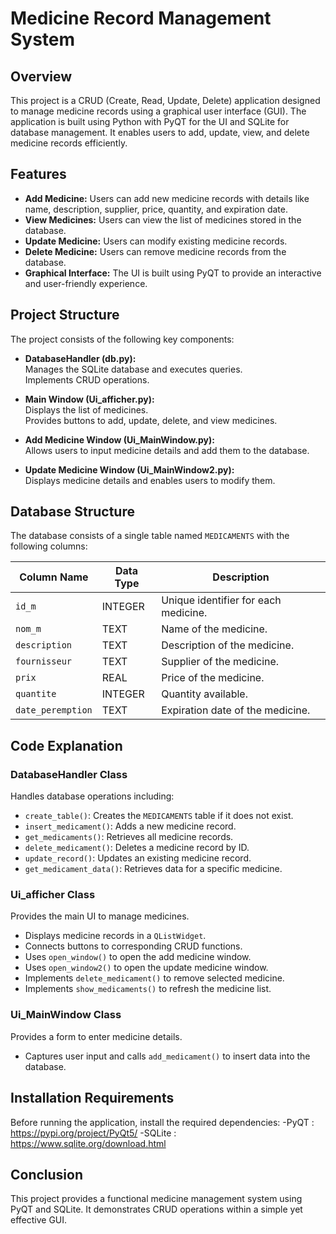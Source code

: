 # Medicine Record Management System

## Overview

This project is a CRUD (Create, Read, Update, Delete) application designed to manage medicine records using a graphical user interface (GUI). The application is built using Python with PyQT for the UI and SQLite for database management. It enables users to add, update, view, and delete medicine records efficiently.

## Features

- **Add Medicine:** Users can add new medicine records with details like name, description, supplier, price, quantity, and expiration date.
- **View Medicines:** Users can view the list of medicines stored in the database.
- **Update Medicine:** Users can modify existing medicine records.
- **Delete Medicine:** Users can remove medicine records from the database.
- **Graphical Interface:** The UI is built using PyQT to provide an interactive and user-friendly experience.

## Project Structure

The project consists of the following key components:

- **DatabaseHandler (db.py):**  
  Manages the SQLite database and executes queries.  
  Implements CRUD operations.

- **Main Window (Ui_afficher.py):**  
  Displays the list of medicines.  
  Provides buttons to add, update, delete, and view medicines.

- **Add Medicine Window (Ui_MainWindow.py):**  
  Allows users to input medicine details and add them to the database.

- **Update Medicine Window (Ui_MainWindow2.py):**  
  Displays medicine details and enables users to modify them.

## Database Structure

The database consists of a single table named `MEDICAMENTS` with the following columns:

| Column Name      | Data Type   | Description                                  |
|------------------|-------------|----------------------------------------------|
| `id_m`           | INTEGER     | Unique identifier for each medicine.         |
| `nom_m`          | TEXT        | Name of the medicine.                        |
| `description`    | TEXT        | Description of the medicine.                 |
| `fournisseur`    | TEXT        | Supplier of the medicine.                    |
| `prix`           | REAL        | Price of the medicine.                       |
| `quantite`       | INTEGER     | Quantity available.                          |
| `date_peremption`| TEXT        | Expiration date of the medicine.             |

## Code Explanation

### DatabaseHandler Class

Handles database operations including:

- `create_table()`: Creates the `MEDICAMENTS` table if it does not exist.
- `insert_medicament()`: Adds a new medicine record.
- `get_medicaments()`: Retrieves all medicine records.
- `delete_medicament()`: Deletes a medicine record by ID.
- `update_record()`: Updates an existing medicine record.
- `get_medicament_data()`: Retrieves data for a specific medicine.

### Ui_afficher Class

Provides the main UI to manage medicines.

- Displays medicine records in a `QListWidget`.
- Connects buttons to corresponding CRUD functions.
- Uses `open_window()` to open the add medicine window.
- Uses `open_window2()` to open the update medicine window.
- Implements `delete_medicament()` to remove selected medicine.
- Implements `show_medicaments()` to refresh the medicine list.

### Ui_MainWindow Class

Provides a form to enter medicine details.

- Captures user input and calls `add_medicament()` to insert data into the database.

## Installation Requirements

Before running the application, install the required dependencies:
-PyQT : https://pypi.org/project/PyQt5/
-SQLite : https://www.sqlite.org/download.html

## Conclusion
This project provides a functional medicine management system using PyQT and SQLite. It demonstrates CRUD operations within a simple yet effective GUI.

